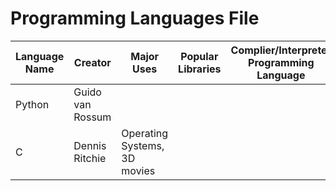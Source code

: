 # Programming Languages File

| Language Name | Creator | Major Uses | Popular Libraries | Complier/Interpreter Programming Language | Jobs and Salaries |
| ------------- | ------- | ---------- | ----------------- | ----------------------------------------- | ----------------- |
| Python | Guido van Rossum |  | | | | |
| C      | Dennis Ritchie |Operating Systems, 3D movies |

